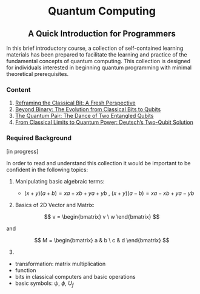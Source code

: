 <h1 align="center">Quantum Computing</h1>
<h2 align="center">A Quick Introduction for Programmers</h2>

In this brief introductory course, a collection of self-contained learning materials has been prepared to facilitate the learning and practice of the fundamental concepts of quantum computing. This collection is designed for individuals interested in beginning quantum programming with minimal theoretical prerequisites.

### Content

1. [Reframing the Classical Bit: A Fresh Perspective](qc_lesson_01.ipynb)
2. [Beyond Binary: The Evolution from Classical Bits to Qubits](qc_lesson_02.ipynb)
3. [The Quantum Pair: The Dance of Two Entangled Qubits](qc_lesson_03.ipynb)
4. [From Classical Limits to Quantum Power: Deutsch’s Two-Qubit Solution](qc_lesson_04.ipynb)
   

### Required Background
[in progress]

In order to read and understand this collection it would be important to be confident in the following topics:

1. Manipulating basic algebraic terms:
   - $(x+y)(a+b)=xa+xb+ya+yb$ , $(x+y)(a-b)=xa-xb+ya-yb$ 

2. Basics of 2D Vector and Matrix:

$$ 
v = \begin{bmatrix} v \ w \end{bmatrix} 
$$

and 

$$ 
M = \begin{bmatrix} a & b \ c & d \end{bmatrix} 
$$

3. 
- transformation: matrix multiplication
- function
- bits in classical computers and basic operations
- basic symbols: $\psi$, $\phi$, $U_f$